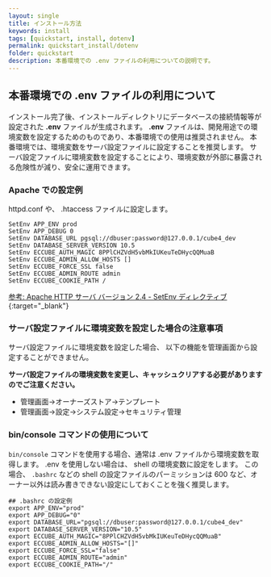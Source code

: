 ```yaml
---
layout: single
title: インストール方法
keywords: install
tags: [quickstart, install, dotenv]
permalink: quickstart_install/dotenv
folder: quickstart
description: 本番環境での .env ファイルの利用についての説明です。
---
```


## 本番環境での .env ファイルの利用について

インストール完了後、インストールディレクトリにデータベースの接続情報等が設定された **.env** ファイルが生成されます。
**.env** ファイルは、開発用途での環境変数を設定するためのものであり、本番環境での使用は推奨されません。
本番環境では、環境変数をサーバ設定ファイルに設定することを推奨します。
サーバ設定ファイルに環境変数を設定することにより、環境変数が外部に暴露される危険性が減り、安全に運用できます。

### Apache での設定例

httpd.conf や、 .htaccess ファイルに設定します。

```
SetEnv APP_ENV prod
SetEnv APP_DEBUG 0
SetEnv DATABASE_URL pgsql://dbuser:password@127.0.0.1/cube4_dev
SetEnv DATABASE_SERVER_VERSION 10.5
SetEnv ECCUBE_AUTH_MAGIC 8PPlCHZVdH5vbMkIUKeuTeDHycQQMuaB
SetEnv ECCUBE_ADMIN_ALLOW_HOSTS []
SetEnv ECCUBE_FORCE_SSL false
SetEnv ECCUBE_ADMIN_ROUTE admin
SetEnv ECCUBE_COOKIE_PATH /
```

[参考: Apache HTTP サーバ バージョン 2.4 - SetEnv ディレクティブ](https://httpd.apache.org/docs/2.4/ja/mod/mod_env.html#setenv){:target="_blank"}

### サーバ設定ファイルに環境変数を設定した場合の注意事項

サーバ設定ファイルに環境変数を設定した場合、 以下の機能を管理画面から設定することができません。

**サーバ設定ファイルの環境変数を変更し、キャッシュクリアする必要がありますのでご注意ください。**

- 管理画面→オーナーズストア→テンプレート
- 管理画面→設定→システム設定→セキュリティ管理

### bin/console コマンドの使用について

`bin/console` コマンドを使用する場合、通常は .env ファイルから環境変数を取得します。
.env を使用しない場合は、 shell の環境変数に設定をします。
この場合、 `.bashrc` などの shell の設定ファイルのパーミッションは 600 など、オーナー以外は読み書きできない設定にしておくことを強く推奨します。

```
## .bashrc の設定例
export APP_ENV="prod"
export APP_DEBUG="0"
export DATABASE_URL="pgsql://dbuser:password@127.0.0.1/cube4_dev"
export DATABASE_SERVER_VERSION="10.5"
export ECCUBE_AUTH_MAGIC="8PPlCHZVdH5vbMkIUKeuTeDHycQQMuaB"
export ECCUBE_ADMIN_ALLOW_HOSTS="[]"
export ECCUBE_FORCE_SSL="false"
export ECCUBE_ADMIN_ROUTE="admin"
export ECCUBE_COOKIE_PATH="/"
```

